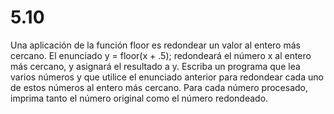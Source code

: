 # 5.10

Una aplicación de la función floor es redondear un valor al entero más cercano. El enunciado y = floor(x + .5); redondeará el número x al entero más cercano, y asignará el resultado a y. Escriba un programa que lea varios números y que utilice el enunciado anterior para redondear cada uno de estos números al entero más cercano. Para cada número procesado, imprima tanto el número original como el número redondeado.
